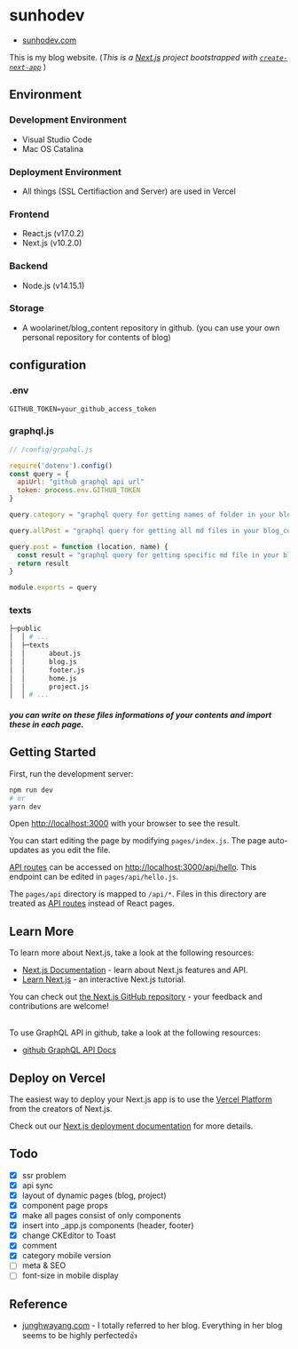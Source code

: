# sunhodev
- [sunhodev.com](https://www.sunhodev.com)  

This is my blog website. (*This is a [Next.js](https://nextjs.org/) project bootstrapped with [`create-next-app`](https://github.com/vercel/next.js/tree/canary/packages/create-next-app)* )

## Environment

### Development Environment
- Visual Studio Code
- Mac OS Catalina

### Deployment Environment
- All things (SSL Certifiaction and Server) are used in Vercel

### Frontend
- React.js (v17.0.2)
- Next.js (v10.2.0)

### Backend
- Node.js (v14.15.1)

### Storage
- A woolarinet/blog_content repository in github. (you can use your own personal repository for contents of blog)

## configuration

### .env
```
GITHUB_TOKEN=your_github_access_token
```
### graphql.js
``` javascript
// /config/grpahql.js

require('dotenv').config()
const query = {
  apiUrl: "github graphql api url"
  token: process.env.GITHUB_TOKEN
}

query.category = "graphql query for getting names of folder in your blog_content repository"

query.allPost = "graphql query for getting all md files in your blog_content repository"

query.post = function (location, name) {
  const result = "graphql query for getting specific md file in your blog_content repository using dynamic root at your web application"
  return result
}

module.exports = query
```
### texts
```sh
├─public
│  │ # ...
│  ├─texts
│  │      about.js
│  │      blog.js
│  │      footer.js
│  │      home.js
│  │      project.js
│  │ # ...
```
##### you can write on these files informations of your contents and import these in each page.

## Getting Started

First, run the development server:

```bash
npm run dev
# or
yarn dev
```

Open [http://localhost:3000](http://localhost:3000) with your browser to see the result.

You can start editing the page by modifying `pages/index.js`. The page auto-updates as you edit the file.

[API routes](https://nextjs.org/docs/api-routes/introduction) can be accessed on [http://localhost:3000/api/hello](http://localhost:3000/api/hello). This endpoint can be edited in `pages/api/hello.js`.

The `pages/api` directory is mapped to `/api/*`. Files in this directory are treated as [API routes](https://nextjs.org/docs/api-routes/introduction) instead of React pages.

## Learn More

To learn more about Next.js, take a look at the following resources:

- [Next.js Documentation](https://nextjs.org/docs) - learn about Next.js features and API.
- [Learn Next.js](https://nextjs.org/learn) - an interactive Next.js tutorial.

You can check out [the Next.js GitHub repository](https://github.com/vercel/next.js/) - your feedback and contributions are welcome!


  &nbsp;  
To use GraphQL API in github, take a look at the following resources:

- [github GraphQL API Docs](https://docs.github.com/en/graphql)

## Deploy on Vercel

The easiest way to deploy your Next.js app is to use the [Vercel Platform](https://vercel.com/new?utm_medium=default-template&filter=next.js&utm_source=create-next-app&utm_campaign=create-next-app-readme) from the creators of Next.js.

Check out our [Next.js deployment documentation](https://nextjs.org/docs/deployment) for more details.

## Todo

- [x] ssr problem
- [x] api sync
- [x] layout of dynamic pages (blog, project)
- [x] component page props
- [x] make all pages consist of only components
- [x] insert into _app.js components (header, footer)
- [x] change CKEditor to Toast
- [x] comment
- [x] category mobile version
- [ ] meta & SEO
- [ ] font-size in mobile display

## Reference

- [junghwayang.com](https://junghwayang.com/) - I totally referred to her blog. Everything in her blog seems to be highly perfected👍